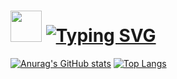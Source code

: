 # <img src="https://user-images.githubusercontent.com/69137860/99356371-62825180-28ed-11eb-902e-159ca9cb872c.gif" width="50" height="50">  <a href="https://git.io/typing-svg"><img src="https://readme-typing-svg.demolab.com?font=Poppins&weight=700&pause=1000&color=000000&center=%EA%B1%B0%EC%A7%93&vCenter=%EA%B1%B0%EC%A7%93&repeat=%EC%A7%84%EC%8B%A4&width=435&lines=HI%2C+I'm+DaBin.;I'm+currently+studying+Front-end." alt="Typing SVG" /></a>


<!--
**dabinnkim/dabinnkim** is a ✨ _special_ ✨ repository because its `README.md` (this file) appears on your GitHub profile.

Here are some ideas to get you started:

- 🔭 I’m currently working on ...
- 🌱 I’m currently learning ...
- 👯 I’m looking to collaborate on ...
- 🤔 I’m looking for help with ...
- 💬 Ask me about ...
- 📫 How to reach me: ...
- 😄 Pronouns: ...
- ⚡ Fun fact: ...
-->


  [![Anurag's GitHub stats](https://github-readme-stats.vercel.app/api?username=dabinnkim)](https://github.com/anuraghazra/github-readme-stats)
  [![Top Langs](https://github-readme-stats.vercel.app/api/top-langs/?username=dabinnkim&layout=compact&bg_color=DEG)](https://github.com/anuraghazra/github-readme-stats)


